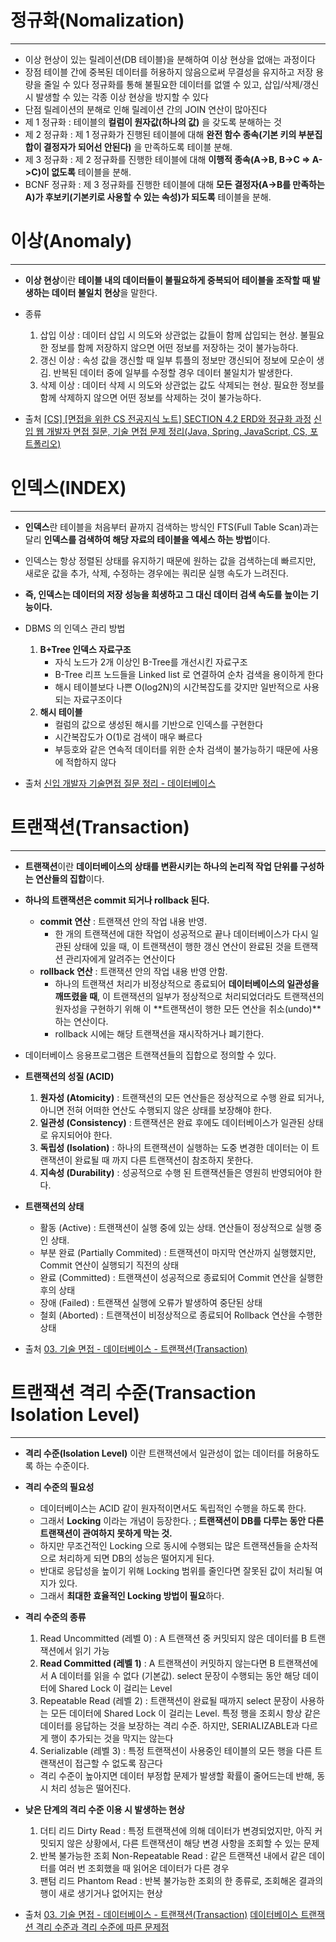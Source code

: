 # 정규화(Nomalization)
---
- 이상 현상이 있는 릴레이션(DB 테이블)을 분해하여 이상 현상을 없애는 과정이다
- 장점
	테이블 간에 중복된 데이터를 허용하지 않음으로써 무결성을 유지하고 저장 용량을 줄일 수 있다
	정규화를 통해 불필요한 데이터를 없앨 수 있고, 삽입/삭제/갱신 시 발생할 수 있는 각종 이상 현상을 방지할 수 있다
- 단점
	릴레이션의 분해로 인해 릴레이션 간의 JOIN 연산이 많아진다
- 제 1 정규화 : 테이블의 **컬럼이 원자값(하나의 값)** 을 갖도록 분해하는 것 
- 제 2 정규화 : 제 1 정규화가 진행된 테이블에 대해 **완전 함수 종속(기본 키의 부분집합이 결정자가 되어선 안된다)** 을 만족하도록 테이블 분해. 
- 제 3 정규화 : 제 2 정규화를 진행한 테이블에 대해 **이행적 종속(A->B, B->C => A->C)이 없도록** 테이블을 분해. 
- BCNF 정규화 : 제 3 정규화를 진행한 테이블에 대해 **모든 결정자(A->B를 만족하는 A)가 후보키(기본키로 사용할 수 있는 속성)가 되도록** 테이블을 분해.


# 이상(Anomaly)
---
- **이상 현상**이란 **테이블 내의 데이터들이 불필요하게 중복되어 테이블을 조작할 때 발생하는 데이터 불일치 현상**을 말한다.
- 종류
	1. 삽입 이상 :  데이터 삽입 시 의도와 상관없는 값들이 함께 삽입되는 현상. 불필요한 정보를 함께 저장하지 않으면 어떤 정보를 저장하는 것이 불가능하다.
	1. 갱신 이상 : 속성 값을 갱신할 때 일부 튜플의 정보만 갱신되어 정보에 모순이 생김. 반복된 데이터 중에 일부를 수정할 경우 데이터 불일치가 발생한다.
	2. 삭제 이상 : 데이터 삭제 시 의도와 상관없는 값도 삭제되는 현상. 필요한 정보를 함께 삭제하지 않으면 어떤 정보를 삭제하는 것이 불가능하다.

- 출처
	[[CS] [면접을 위한 CS 전공지식 노트] SECTION 4.2 ERD와 정규화 과정](https://velog.io/@given53/CS-%EB%A9%B4%EC%A0%91%EC%9D%84-%EC%9C%84%ED%95%9C-CS-%EC%A0%84%EA%B3%B5%EC%A7%80%EC%8B%9D-%EB%85%B8%ED%8A%B8-SECTION-4.2-ERD%EC%99%80-%EC%A0%95%EA%B7%9C%ED%99%94-%EA%B3%BC%EC%A0%95)
	[신입 웹 개발자 면접 질문, 기술 면접 문제 정리(Java, Spring, JavaScript, CS, 포트폴리오)](https://minchoi0912.tistory.com/93)
	
# 인덱스(INDEX)
---
- **인덱스**란 테이블을 처음부터 끝까지 검색하는 방식인 FTS(Full Table Scan)과는 달리 **인덱스를 검색하여 해당 자료의 테이블을 엑세스 하는 방법**이다.
- 인덱스는 항상 정렬된 상태를 유지하기 때문에 원하는 값을 검색하는데 빠르지만, 새로운 값을 추가, 삭제, 수정하는 경우에는 쿼리문 실행 속도가 느려진다.
- **즉, 인덱스는 데이터의 저장 성능을 희생하고 그 대신 데이터 검색 속도를 높이는 기능이다.**
- DBMS 의 인덱스 관리 방법
	1. **B+Tree 인덱스 자료구조** 
		- 자식 노드가 2개 이상인 B-Tree를 개선시킨 자료구조
		- B-Tree 리프 노드들을 Linked list 로 연결하여 순차 검색을 용이하게 한다
		- 해시 테이블보다 나쁜 O(log2N)의 시간복잡도를 갖지만 일반적으로 사용되는 자료구조이다
	2. **해시 테이블**
		- 컬럼의 값으로 생성된 해시를 기반으로 인덱스를 구현한다
		- 시간복잡도가 O(1)로 검색이 매우 빠르다
		- 부등호와 같은 연속적 데이터를 위한 순차 검색이 불가능하기 때문에 사용에 적합하지 않다

- 출처
	[신입 개발자 기술면접 질문 정리 - 데이터베이스](https://dev-coco.tistory.com/158)

# 트랜잭션(Transaction)
---
- **트랜잭션**이란 **데이터베이스의 상태를 변환시키는 하나의 논리적 작업 단위를 구성하는 연산들의 집합**이다.
- **하나의 트랜잭션은 commit 되거나 rollback 된다.**
	- **commit 연산** : 트랜잭션 안의 작업 내용 반영. 
		- 한 개의 트랜잭션에 대한 작업이 성공적으로 끝나 데이터베이스가 다시 일관된 상태에 있을 때, 이 트랜잭션이 행한 갱신 연산이 완료된 것을 트랜잭션 관리자에게 알려주는 연산이다
	- **rollback 연산** : 트랜잭션 안의 작업 내용 반영 안함. 
		- 하나의 트랜잭션 처리가 비정상적으로 종료되어 **데이터베이스의 일관성을 깨뜨렸을 때**, 이 트랜잭션의 일부가 정상적으로 처리되었더라도 트랜잭션의 원자성을 구현하기 위해 이 **트랜잭션이 행한 모든 연산을 취소(undo)**하는 연산이다. 
		- rollback 시에는 해당 트랜잭션을 재시작하거나 폐기한다.
	
- 데이터베이스 응용프로그램은 트랜잭션들의 집합으로 정의할 수 있다.
- **트랜잭션의 성질 (ACID)**
	1. **원자성 (Atomicity)** : 트랜잭션의 모든 연산들은 정상적으로 수행 완료 되거나, 아니면 전혀 어떠한 연산도 수행되지 않은 상태를 보장해야 한다.
	2. **일관성 (Consistency)** : 트랜잭션은 완료 후에도 데이터베이스가 일관된 상태로 유지되어야 한다.
	3. **독립성 (Isolation)** : 하나의 트랜잭션이 실행하는 도중 변경한 데이터는 이 트랜잭션이 완료될 때 까지 다른 트랜잭션이 참조하지 못한다.
	4. **지속성 (Durability)** : 성공적으로 수행 된 트랜잭션들은 영원히 반영되어야 한다.
- **트랜잭션의 상태**
	- 활동 (Active) : 트랜잭션이 실행 중에 있는 상태. 연산들이 정상적으로 실행 중인 상태.
	- 부분 완료 (Partially Commited) : 트랜잭션이 마지막 연산까지 실행했지만, Commit 연산이 실행되기 직전의 상태
	- 완료 (Committed) : 트랜잭션이 성공적으로 종료되어 Commit 연산을 실행한 후의 상태 
	- 장애 (Failed) : 트랜잭션 실행에 오류가 발생하여 중단된 상태
	- 철회 (Aborted) : 트랜잭션이 비정상적으로 종료되어 Rollback 연산을 수행한 상태

- 출처
	[03. 기술 면접 - 데이터베이스 - 트랜잭션(Transaction)](https://theheydaze.tistory.com/582)

# 트랜잭션 격리 수준(Transaction Isolation Level)
---
- **격리 수준(Isolation Level)** 이란 트랜잭션에서 일관성이 없는 데이터를 허용하도록 하는 수준이다.
- **격리 수준의 필요성**
	- 데이터베이스는 ACID 같이 원자적이면서도 독립적인 수행을 하도록 한다.
	- 그래서 **Locking** 이라는 개념이 등장한다. ; **트랜잭션이 DB를 다루는 동안 다른 트랜잭션이 관여하지 못하게 막는 것.**
	- 하지만 무조건적인 Locking 으로 동시에 수행되는 많은 트랜잭션들을 순차적으로 처리하게 되면 DB의 성능은 떨어지게 된다.
	- 반대로 응답성을 높이기 위해 Locking 범위를 줄인다면 잘못된 값이 처리될 여지가 있다.
	- 그래서 **최대한 효율적인 Locking 방법이 필요**하다.
- **격리 수준의 종류**
	1. Read Uncommitted (레벨 0) : A 트랜잭션 중 커밋되지 않은 데이터를 B 트랜잭션에서 읽기 가능
	2. **Read Committed (레벨 1)** : A 트랜잭션이 커밋하지 않는다면 B 트랜잭션에서 A 데이터를 읽을 수 없다 (기본값). select 문장이 수행되는 동안 해당 데이터에 Shared Lock 이 걸리는 Level 
	4. Repeatable Read (레벨 2) : 트랜잭션이 완료될 때까지 select 문장이 사용하는 모든 데이터에 Shared Lock 이 걸리는 Level. 특정 행을 조회시 항상 같은 데이터를 응답하는 것을 보장하는 격리 수준. 하지만, SERIALIZABLE과 다르게 행이 추가되는 것을 막지는 않는다
	5. Serializable (레벨 3) : 특정 트랜잭션이 사용중인 테이블의 모든 행을 다른 트랜잭션이 접근할 수 없도록 잠근다
	- 격리 수준이 높아지면 데이터 부정합 문제가 발생할 확률이 줄어드는데 반해, 동시 처리 성능은 떨어진다. 
- **낮은 단계의 격리 수준 이용 시 발생하는 현상**
	1. 더티 리드 Dirty Read : 특정 트랜잭션에 의해 데이터가 변경되었지만, 아직 커밋되지 않은 상황에서, 다른 트랜잭션이 해당 변경 사항을 조회할 수 있는 문제
	2. 반복 불가능한 조회 Non-Repeatable Read : 같은 트랜잭션 내에서 같은 데이터를 여러 번 조회했을 때 읽어온 데이터가 다른 경우
	3. 팬텀 리드 Phantom Read : 반복 불가능한 조회의 한 종류로, 조회해온 결과의 행이 새로 생기거나 없어지는 현상 

- 출처
	[03. 기술 면접 - 데이터베이스 - 트랜잭션(Transaction)](https://theheydaze.tistory.com/582)
	[데이터베이스 트랜잭션 격리 수준과 격리 수준에 따른 문제점](https://hudi.blog/transaction-isolation-level/)
